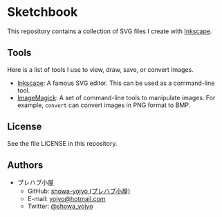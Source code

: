 Sketchbook
======================================================================
This repository contains a collection of SVG files I create with [Inkscape][1].

Tools
----------------------------------------------------------------------
Here is a list of tools I use to view, draw, save, or convert images.

* [Inkscape][1]: A famous SVG editor. This can be used as a command-line tool.
* [ImageMagick][2]: A set of command-line tools to manipulate images.
  For example, `convert` can convert images in PNG format to BMP.

License
----------------------------------------------------------------------
See the file LICENSE in this repository.

Authors
----------------------------------------------------------------------
* プレハブ小屋
  * GitHub: [showa-yojyo (プレハブ小屋)](https://github.com/showa-yojyo/)
  * E-mail: yojyo@hotmail.com
  * Twitter: [@showa_yojyo](https://twitter.com/showa_yojyo)

[1]: https://inkscape.org/ "Inkscape"
[2]: http://www.imagemagick.org/ "ImageMagick"
